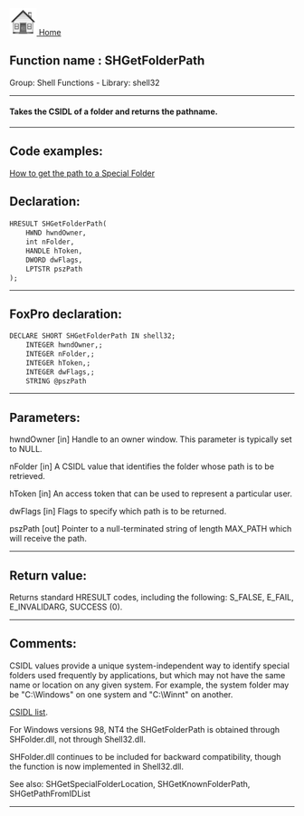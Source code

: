 [<img src="../../images/home.png"> Home ](https://github.com/VFPX/Win32API)  

## Function name : SHGetFolderPath
Group: Shell Functions - Library: shell32    
***  


#### Takes the CSIDL of a folder and returns the pathname.
***  


## Code examples:
[How to get the path to a Special Folder](../../samples/sample_415.md)  

## Declaration:
```foxpro  
HRESULT SHGetFolderPath(
	HWND hwndOwner,
	int nFolder,
	HANDLE hToken,
	DWORD dwFlags,
	LPTSTR pszPath
);  
```  
***  


## FoxPro declaration:
```foxpro  
DECLARE SHORT SHGetFolderPath IN shell32;
	INTEGER hwndOwner,;
	INTEGER nFolder,;
	INTEGER hToken,;
	INTEGER dwFlags,;
	STRING @pszPath  
```  
***  


## Parameters:
hwndOwner
[in] Handle to an owner window. This parameter is typically set to NULL. 

nFolder
[in] A CSIDL value that identifies the folder whose path is to be retrieved.

hToken
[in] 
An access token that can be used to represent a particular user.

dwFlags
[in] Flags to specify which path is to be returned.

pszPath
[out] Pointer to a null-terminated string of length MAX_PATH which will receive the path.  
***  


## Return value:
Returns standard HRESULT codes, including the following: S_FALSE, E_FAIL, E_INVALIDARG, SUCCESS (0).  
***  


## Comments:
CSIDL values provide a unique system-independent way to identify special folders used frequently by applications, but which may not have the same name or location on any given system. For example, the system folder may be "C:\Windows" on one system and "C:\Winnt" on another.  
  
<a href="http://msdn.microsoft.com/en-us/library/bb762494(v=vs.85).aspx">CSIDL list</a>.  
  
For Windows versions 98, NT4 the SHGetFolderPath is obtained through SHFolder.dll, not through Shell32.dll.   
  
SHFolder.dll continues to be included for backward compatibility, though the function is now implemented in Shell32.dll.  
  
See also: SHGetSpecialFolderLocation, SHGetKnownFolderPath, SHGetPathFromIDList    
  
***  

